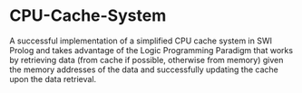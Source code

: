# CPU-Cache-System
A successful implementation of a simplified CPU cache system in SWI Prolog and takes advantage of the Logic Programming Paradigm that works by retrieving data (from cache if possible, otherwise from memory) given the memory addresses of the data and successfully updating the cache upon the data retrieval.
